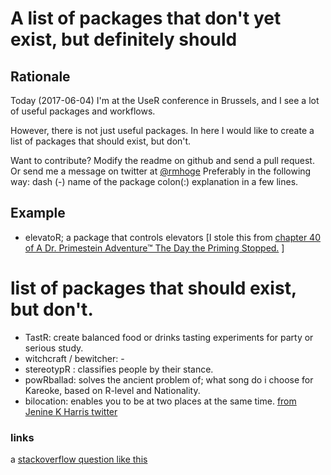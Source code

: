 # A list of packages that don't yet exist, but definitely should

## Rationale

Today (2017-06-04) I'm at the UseR conference in Brussels, and I see a lot of useful packages and workflows.

However, there is not just useful packages. In here I would like to create a list of packages that should exist, but don't.

Want to contribute? Modify the readme on github and send a pull request. 
Or send me a message on twitter at [@rmhoge](https://twitter.com/RMHoge)
Preferably in the following way: dash (-) name of the package colon(:) explanation in a few lines.

## Example

- elevatoR; a package that controls elevators [I stole this from [chapter 40 of A Dr. Primestein Adventure™ The Day the Priming Stopped.](http://www.psi-chology.com/the-day-the-priming-stopped/) ]

# list of packages that should exist, but don't.

- TastR: create balanced food or drinks tasting experiments for party or serious study.
- witchcraft / bewitcher: -
- stereotypR : classifies people by their stance. 
- powRballad: solves the ancient problem of; what song do i choose for Kareoke, based on R-level and Nationality.
- bilocation: enables you to be at two places at the same time. [from Jenine K Harris twitter](https://twitter.com/jenineharris/status/882875745399427072)


### links
a [stackoverflow question like this](https://stackoverflow.com/questions/1708934/what-useful-r-package-doesnt-currently-exist)


